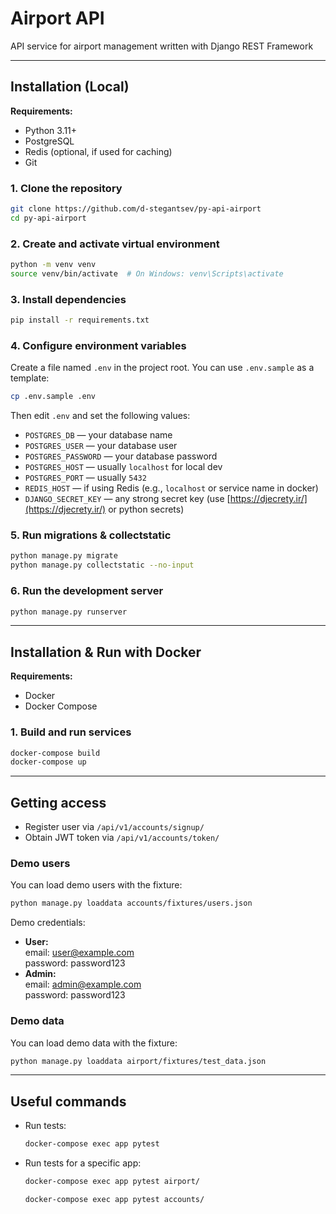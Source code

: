 # Airport API

API service for airport management written with Django REST Framework

---

## Installation (Local)

**Requirements:**
- Python 3.11+
- PostgreSQL
- Redis (optional, if used for caching)
- Git

### 1. Clone the repository
```bash
git clone https://github.com/d-stegantsev/py-api-airport
cd py-api-airport
```

### 2. Create and activate virtual environment
```bash
python -m venv venv
source venv/bin/activate  # On Windows: venv\Scripts\activate
```

### 3. Install dependencies
```bash
pip install -r requirements.txt
```

### 4. Configure environment variables
Create a file named `.env` in the project root. You can use `.env.sample` as a template:
```bash
cp .env.sample .env
```
Then edit `.env` and set the following values:
- `POSTGRES_DB` — your database name
- `POSTGRES_USER` — your database user
- `POSTGRES_PASSWORD` — your database password
- `POSTGRES_HOST` — usually `localhost` for local dev
- `POSTGRES_PORT` — usually `5432`
- `REDIS_HOST` — if using Redis (e.g., `localhost` or service name in docker)
- `DJANGO_SECRET_KEY` — any strong secret key (use [https://djecrety.ir/](https://djecrety.ir/) or python secrets)

### 5. Run migrations & collectstatic
```bash
python manage.py migrate
python manage.py collectstatic --no-input
```

### 6. Run the development server
```bash
python manage.py runserver
```

---

## Installation & Run with Docker

**Requirements:**
- Docker
- Docker Compose

### 1. Build and run services
```bash
docker-compose build
docker-compose up
```

---

## Getting access

- Register user via `/api/v1/accounts/signup/`
- Obtain JWT token via `/api/v1/accounts/token/`

### Demo users

You can load demo users with the fixture:
```bash
python manage.py loaddata accounts/fixtures/users.json
```

Demo credentials:
- **User:**  
  email: user@example.com  
  password: password123
- **Admin:**  
  email: admin@example.com  
  password: password123

### Demo data

You can load demo data with the fixture:
```bash
python manage.py loaddata airport/fixtures/test_data.json
```

---

## Useful commands

- Run tests:
  ```bash
  docker-compose exec app pytest
  ```
- Run tests for a specific app:
  ```bash
  docker-compose exec app pytest airport/
  ```
  ```bash
  docker-compose exec app pytest accounts/
  ```
  